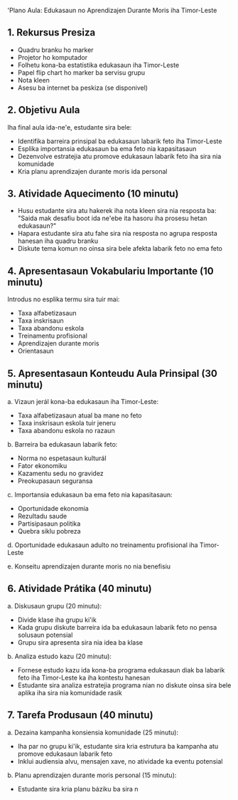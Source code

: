 'Plano Aula: Edukasaun no Aprendizajen Durante Moris iha Timor-Leste

## 1. Rekursus Presiza

- Quadru branku ho marker
- Projetor ho komputador
- Folhetu kona-ba estatistika edukasaun iha Timor-Leste
- Papel flip chart ho marker ba servisu grupu
- Nota kleen
- Asesu ba internet ba peskiza (se disponivel)

## 2. Objetivu Aula

Iha final aula ida-ne'e, estudante sira bele:
- Identifika barreira prinsipal ba edukasaun labarik feto iha Timor-Leste
- Esplika importansia edukasaun ba ema feto nia kapasitasaun
- Dezenvolve estratejia atu promove edukasaun labarik feto iha sira nia komunidade
- Kria planu aprendizajen durante moris ida personal

## 3. Atividade Aquecimento (10 minutu)

- Husu estudante sira atu hakerek iha nota kleen sira nia resposta ba: "Saida mak desafiu boot ida ne'ebe ita hasoru iha prosesu hetan edukasaun?"
- Hapara estudante sira atu fahe sira nia resposta no agrupa resposta hanesan iha quadru branku
- Diskute tema komun no oinsa sira bele afekta labarik feto no ema feto

## 4. Apresentasaun Vokabulariu Importante (10 minutu)

Introdus no esplika termu sira tuir mai:
- Taxa alfabetizasaun
- Taxa inskrisaun
- Taxa abandonu eskola
- Treinamentu profisional
- Aprendizajen durante moris
- Orientasaun

## 5. Apresentasaun Konteudu Aula Prinsipal (30 minutu)

a. Vizaun jerál kona-ba edukasaun iha Timor-Leste:
   - Taxa alfabetizasaun atual ba mane no feto
   - Taxa inskrisaun eskola tuir jeneru
   - Taxa abandonu eskola no razaun

b. Barreira ba edukasaun labarik feto:
   - Norma no espetasaun kulturál
   - Fator ekonomiku
   - Kazamentu sedu no gravidez
   - Preokupasaun seguransa

c. Importansia edukasaun ba ema feto nia kapasitasaun:
   - Oportunidade ekonomia
   - Rezultadu saude
   - Partisipasaun politika
   - Quebra siklu pobreza

d. Oportunidade edukasaun adulto no treinamentu profisional iha Timor-Leste

e. Konseitu aprendizajen durante moris no nia benefisiu

## 6. Atividade Prátika (40 minutu)

a. Diskusaun grupu (20 minutu):
   - Divide klase iha grupu ki'ik
   - Kada grupu diskute barreira ida ba edukasaun labarik feto no pensa solusaun potensial
   - Grupu sira apresenta sira nia idea ba klase

b. Analiza estudo kazu (20 minutu):
   - Fornese estudo kazu ida kona-ba programa edukasaun diak ba labarik feto iha Timor-Leste ka iha kontestu hanesan
   - Estudante sira analiza estratejia programa nian no diskute oinsa sira bele aplika iha sira nia komunidade rasik

## 7. Tarefa Produsaun (40 minutu)

a. Dezaina kampanha konsiensia komunidade (25 minutu):
   - Iha par no grupu ki'ik, estudante sira kria estrutura ba kampanha atu promove edukasaun labarik feto
   - Inklui audiensia alvu, mensajen xave, no atividade ka eventu potensial

b. Planu aprendizajen durante moris personal (15 minutu):
   - Estudante sira kria planu báziku ba sira n